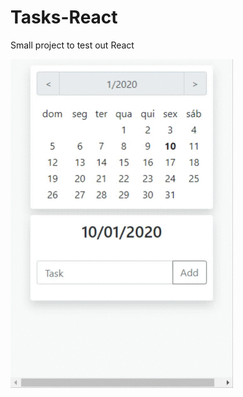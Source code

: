 # Tasks-React
Small project to test out React

<p><img src="https://raw.githubusercontent.com/Cazelli/Tasks-React/master/sample.gif"></p>
